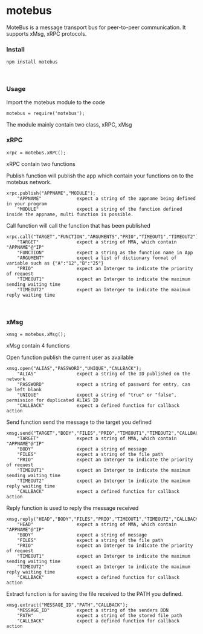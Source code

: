 # motebus

MoteBus is a message transport bus for peer-to-peer communication. It supports xMsg, xRPC protocols.

### Install 

    npm install motebus
    
### Usage

Import the motebus module to the code
    
    motebus = require('motebus');
   
The module mainly contain two class, xRPC, xMsg

### xRPC   
    xrpc = motebus.xRPC();

xRPC contain two functions

Publish function will publish the app which contain your functions on to the motebus network. 
    
    xrpc.publish("APPNAME","MODULE");
        "APPNAME"             expect a string of the appname being defined in your program
        "MODULE"              expect a string of the function defined inside the appname, multi function is possible.

Call function will call the function that has been published 
    
    xrpc.call("TARGET","FUNCTION","ARGUMENTS","PRIO","TIMEOUT1","TIMEOUT2");
        "TARGET"              expect a string of MMA, which contain "APPNAME"@"IP"
        "FUNCTION"            expect a string as the function name in App
        "ARGUMENT"            expect a list of dictionary format of variable such as {"A":"12","B":"25"}
        "PRIO"                expect an Interger to indicate the priority of request
        "TIMEOUT1"            expect an Interger to indicate the maximum sending waiting time
        "TIMEOUT2"            expect an Interger to indicate the maximum reply waiting time
   
### xMsg
    xmsg = motebus.xMsg();
xMsg contain 4 functions

Open function publish the current user as available

    xmsg.open("ALIAS","PASSWORD","UNIQUE","CALLBACK");
        "ALIAS"               expect a string of the ID published on the network
        "PASSWORD"            expect a string of password for entry, can be left blank
        "UNIQUE"              expect a string of "true" or "false", permission for duplicated ALIAS ID 
        "CALLBACK"            expect a defined function for callback action 
        
Send function send the message to the target you defined

    xmsg.send("TARGET","BODY","FILES","PRIO","TIMEOUT1","TIMEOUT2","CALLBACK");
        "TARGET"              expect a string of MMA, which contain "APPNAME"@"IP"
        "BODY"                expect a string of message
        "FILES"               expect a string of the file path
        "PRIO"                expect an Interger to indicate the priority of request
        "TIMEOUT1"            expect an Interger to indicate the maximum sending waiting time
        "TIMEOUT2"            expect an Interger to indicate the maximum reply waiting time
        "CALLBACK"            expect a defined function for callback action 
        
Reply function is used to reply the message received

    xmsg.reply("HEAD","BODY","FILES","PRIO","TIMEOUT1","TIMEOUT2","CALLBACK");
        "HEAD"                expect a string of MMA, which contain "APPNAME"@"IP"
        "BODY"                expect a string of message
        "FILES"               expect a string of the file path
        "PRIO"                expect an Interger to indicate the priority of request
        "TIMEOUT1"            expect an Interger to indicate the maximum sending waiting time
        "TIMEOUT2"            expect an Interger to indicate the maximum reply waiting time
        "CALLBACK"            expect a defined function for callback action 

Extract function is for saving the file received to the PATH you defined. 
    
    xmsg.extract("MESSAGE_ID","PATH","CALLBACK");
        "MESSAGE_ID"          expect a string of the senders DDN
        "PATH"                expect a string of the stored file path
        "CALLBACK"            expect a defined function for callback action 

